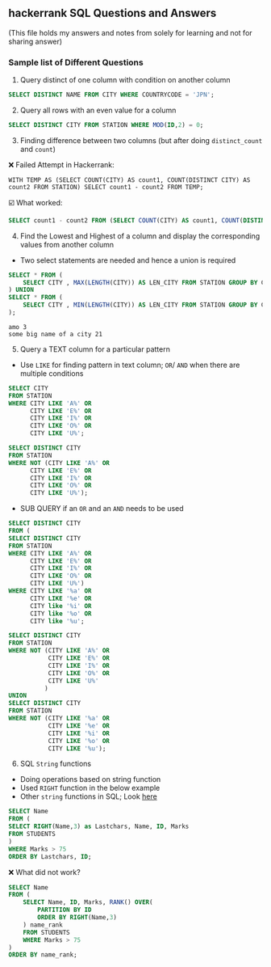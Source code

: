 ## hackerrank SQL Questions and Answers 
(This file holds my answers and notes from solely for learning and not for sharing answer)

### Sample list of Different Questions

1. Query distinct of one column with condition on another column <br>
```SQL
SELECT DISTINCT NAME FROM CITY WHERE COUNTRYCODE = 'JPN';
```

2. Query all rows with an even value for a column
```SQL
SELECT DISTINCT CITY FROM STATION WHERE MOD(ID,2) = 0;
```

3. Finding difference between two columns (but after doing `distinct_count` and `count`) <br>

:x: Failed Attempt in Hackerrank:
```
WITH TEMP AS (SELECT COUNT(CITY) AS count1, COUNT(DISTINCT CITY) AS count2 FROM STATION) SELECT count1 - count2 FROM TEMP;
```

☑️ What worked: 
```SQL
SELECT count1 - count2 FROM (SELECT COUNT(CITY) AS count1, COUNT(DISTINCT CITY) AS count2 FROM STATION);
```

4. Find the Lowest and Highest of a column and display the corresponding values from another column
- Two select statements are needed and hence a union is required

```SQL
SELECT * FROM (
    SELECT CITY , MAX(LENGTH(CITY)) AS LEN_CITY FROM STATION GROUP BY CITY ORDER BY LEN_CITY DESC LIMIT 1
) UNION 
SELECT * FROM (
    SELECT CITY , MIN(LENGTH(CITY)) AS LEN_CITY FROM STATION GROUP BY CITY ORDER BY LEN_CITY ASC LIMIT 1
);
```

```
amo 3
some big name of a city 21
```

5. Query a TEXT column for a particular pattern <br>
- Use `LIKE` for finding pattern in text column; `OR`/ `AND` when there are multiple conditions

```SQL
SELECT CITY 
FROM STATION 
WHERE CITY LIKE 'A%' OR 
      CITY LIKE 'E%' OR 
      CITY LIKE 'I%' OR
      CITY LIKE 'O%' OR
      CITY LIKE 'U%';
```

```SQL
SELECT DISTINCT CITY 
FROM STATION 
WHERE NOT (CITY LIKE 'A%' OR 
      CITY LIKE 'E%' OR 
      CITY LIKE 'I%' OR
      CITY LIKE 'O%' OR
      CITY LIKE 'U%');
```

- SUB QUERY if an `OR` and an `AND` needs to be used 

```SQL
SELECT DISTINCT CITY 
FROM (
SELECT DISTINCT CITY
FROM STATION
WHERE CITY LIKE 'A%' OR 
      CITY LIKE 'E%' OR 
      CITY LIKE 'I%' OR
      CITY LIKE 'O%' OR
      CITY LIKE 'U%') 
WHERE CITY LIKE '%a' OR
      CITY LIKE '%e' OR
      CITY like '%i' OR
      CITY like '%o' OR
      CITY like '%u';
```

```SQL
SELECT DISTINCT CITY
FROM STATION
WHERE NOT (CITY LIKE 'A%' OR
           CITY LIKE 'E%' OR
           CITY LIKE 'I%' OR
           CITY LIKE 'O%' OR
           CITY LIKE 'U%'
          )
UNION
SELECT DISTINCT CITY 
FROM STATION
WHERE NOT (CITY LIKE '%a' OR
           CITY LIKE '%e' OR
           CITY LIKE '%i' OR
           CITY LIKE '%o' OR
           CITY LIKE '%u');
```

6. SQL `String` functions <br>
- Doing operations based on string function
- Used `RIGHT` function in the below example <br>
- Other `string` functions in SQL; Look [here](https://www.w3schools.com/sql/sql_ref_sqlserver.asp)


```SQL
SELECT Name 
FROM (
SELECT RIGHT(Name,3) as Lastchars, Name, ID, Marks
FROM STUDENTS
)
WHERE Marks > 75
ORDER BY Lastchars, ID; 
```

:x: What did not work?
```SQL
SELECT Name 
FROM (
    SELECT Name, ID, Marks, RANK() OVER(
        PARTITION BY ID
        ORDER BY RIGHT(Name,3)
    ) name_rank
    FROM STUDENTS
    WHERE Marks > 75
)
ORDER BY name_rank;
```
